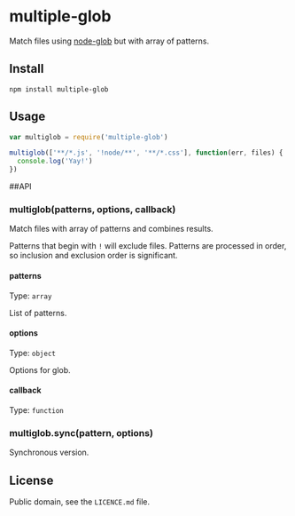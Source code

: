 # multiple-glob

Match files using [node-glob](https://github.com/isaacs/node-glob) but with array of patterns.

## Install

```
npm install multiple-glob
```

## Usage

```js
var multiglob = require('multiple-glob')

multiglob(['**/*.js', '!node/**', '**/*.css'], function(err, files) {
  console.log('Yay!')
})
```

##API

### multiglob(patterns, options, callback)

Match files with array of patterns and combines results.

Patterns that begin with `!` will exclude files.
Patterns are processed in order, so inclusion and exclusion order is significant.

#### patterns

Type: `array`

List of patterns.

#### options

Type: `object`

Options for glob.

#### callback

Type: `function` 

### multiglob.sync(pattern, options)

Synchronous version.

## License

Public domain, see the `LICENCE.md` file.

